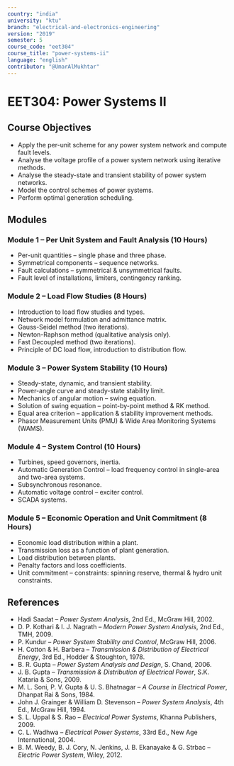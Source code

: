 ```yaml
---
country: "india"
university: "ktu"
branch: "electrical-and-electronics-engineering"
version: "2019"
semester: 5
course_code: "eet304"
course_title: "power-systems-ii"
language: "english"
contributor: "@UmarAlMukhtar"
---
```


# EET304: Power Systems II  

## Course Objectives  
* Apply the per-unit scheme for any power system network and compute fault levels.  
* Analyse the voltage profile of a power system network using iterative methods.  
* Analyse the steady-state and transient stability of power system networks.  
* Model the control schemes of power systems.  
* Perform optimal generation scheduling.  

## Modules  

### Module 1 – Per Unit System and Fault Analysis (10 Hours)  
* Per-unit quantities – single phase and three phase.  
* Symmetrical components – sequence networks.  
* Fault calculations – symmetrical & unsymmetrical faults.  
* Fault level of installations, limiters, contingency ranking.  

### Module 2 – Load Flow Studies (8 Hours)  
* Introduction to load flow studies and types.  
* Network model formulation and admittance matrix.  
* Gauss-Seidel method (two iterations).  
* Newton-Raphson method (qualitative analysis only).  
* Fast Decoupled method (two iterations).  
* Principle of DC load flow, introduction to distribution flow.  

### Module 3 – Power System Stability (10 Hours)  
* Steady-state, dynamic, and transient stability.  
* Power-angle curve and steady-state stability limit.  
* Mechanics of angular motion – swing equation.  
* Solution of swing equation – point-by-point method & RK method.  
* Equal area criterion – application & stability improvement methods.  
* Phasor Measurement Units (PMU) & Wide Area Monitoring Systems (WAMS).  

### Module 4 – System Control (10 Hours)  
* Turbines, speed governors, inertia.  
* Automatic Generation Control – load frequency control in single-area and two-area systems.  
* Subsynchronous resonance.  
* Automatic voltage control – exciter control.  
* SCADA systems.  

### Module 5 – Economic Operation and Unit Commitment (8 Hours)  
* Economic load distribution within a plant.  
* Transmission loss as a function of plant generation.  
* Load distribution between plants.  
* Penalty factors and loss coefficients.  
* Unit commitment – constraints: spinning reserve, thermal & hydro unit constraints.  

## References  
* Hadi Saadat – *Power System Analysis*, 2nd Ed., McGraw Hill, 2002.  
* D. P. Kothari & I. J. Nagrath – *Modern Power System Analysis*, 2nd Ed., TMH, 2009.  
* P. Kundur – *Power System Stability and Control*, McGraw Hill, 2006.  
* H. Cotton & H. Barbera – *Transmission & Distribution of Electrical Energy*, 3rd Ed., Hodder & Stoughton, 1978.  
* B. R. Gupta – *Power System Analysis and Design*, S. Chand, 2006.  
* J. B. Gupta – *Transmission & Distribution of Electrical Power*, S.K. Kataria & Sons, 2009.  
* M. L. Soni, P. V. Gupta & U. S. Bhatnagar – *A Course in Electrical Power*, Dhanpat Rai & Sons, 1984.  
* John J. Grainger & William D. Stevenson – *Power System Analysis*, 4th Ed., McGraw Hill, 1994.  
* S. L. Uppal & S. Rao – *Electrical Power Systems*, Khanna Publishers, 2009.  
* C. L. Wadhwa – *Electrical Power Systems*, 33rd Ed., New Age International, 2004.  
* B. M. Weedy, B. J. Cory, N. Jenkins, J. B. Ekanayake & G. Strbac – *Electric Power System*, Wiley, 2012.  
